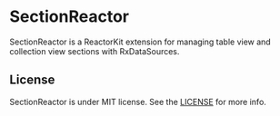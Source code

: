 # SectionReactor

SectionReactor is a ReactorKit extension for managing table view and collection view sections with RxDataSources.

## License

SectionReactor is under MIT license. See the [LICENSE](LICENSE) for more info.
